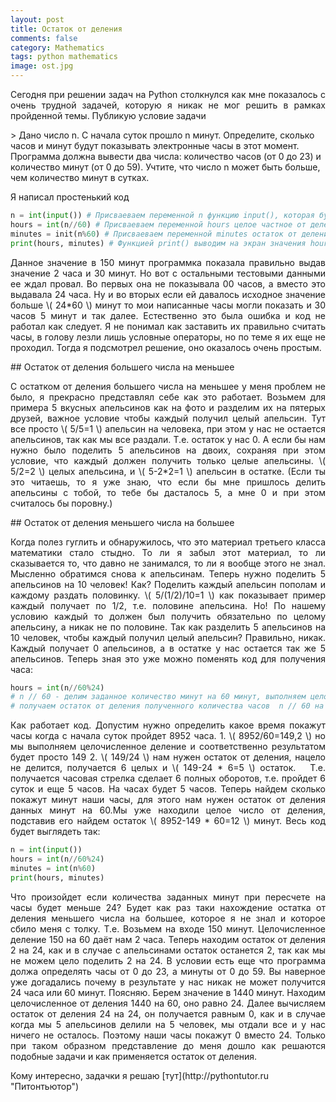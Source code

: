 ```yaml
---
layout: post
title: Остаток от деления 
comments: false
category: Mathematics
tags: python mathematics
image: ost.jpg
---
```

<p align="justify">
Сегодня при решении задач на Python столкнулся как мне показалось с очень трудной задачей, которую я никак не мог решить в рамках пройденной темы. Публикую условие задачи
</p> 
> Дано число n. С начала суток прошло n минут. Определите, сколько часов и минут будут показывать электронные часы в этот момент. Программа должна вывести два числа: количество часов (от 0 до 23) и количество минут (от 0 до 59). Учтите, что число n может быть больше, чем количество минут в сутках.  

Я написал простенький код
```python
n = int(input()) # Присваеваем переменной n функцию input(), которая будет получать значение минут 
hours = int(n//60) # Присваеваем переменной hours целое частное от деления заданных минут на 60 получая значение часов
minutes = init(n%60) # Присваеваем переменной minutes остаток от деления заданных минут на 60 получая значение минут
print(hours, minutes) # Функцией print() выводим на экран значения hours и minutes
```
<p align="justify">
Данное значение в 150 минут программка показала правильно выдав значение 2 часа и 30 минут. Но вот с остальными тестовыми данными ее ждал провал. Во первых она не показывала 00 часов, а вместо это выдавала 24 часа. Ну и во вторых если ей давалось исходное значение больше \( 24*60 \) минут то мои написанные часы могли показать и 30 часов 5 минут и так далее. Естественно это была ошибка и код не работал как следует. Я не понимал как заставить их правильно считать часы, в голову лезли лишь условные операторы, но по теме я их еще не проходил. Тогда я подсмотрел решение, оно оказалось очень простым.
</p>
## Остаток от деления большего числа на меньшее
<p align="justify">
С остатком от деления большего числа на меньшее у меня проблем не было, я прекрасно представлял себе как это работает. Возьмем для примера 5 вкусных апельсинов как на фото и разделим их на пятерых друзей, важное условие чтобы каждый получил целый апельсин. Тут все просто \( 5/5=1 \) апельсин на человека, при этом у нас не остается апельсинов, так как мы все раздали. Т.е. остаток у нас 0. А если бы нам нужно было поделить 5 апельсинов на двоих, сохраняя при этом условие, что каждый должен получить только целые апельсины. \( 5/2=2 \) целых апельсина, и \( 5-2*2=1 \) апельсин в остатке. (Если ты это читаешь, то я уже знаю, что если бы мне пришлось делить апельсины с тобой, то тебе бы дасталось 5, а мне 0 и при этом считалось бы поровну.)
</p>
## Остаток от деления меньшего числа на большее
<p align="justify">
Когда полез гуглить и обнаружилось, что это материал третьего класса математики стало стыдно. То ли я забыл этот материал, то ли сказывается то, что давно не занимался, то ли я вообще этого не знал. Мысленно обратимся снова к апельсинам. Теперь нужно поделить 5 апельсинов на 10 человек! Как? Поделить каждый апельсин пополам и каждому раздать половинку. \( 5/(1/2)/10=1 \) как показывает пример каждый получает по 1/2, т.е. половине апельсина. Но! По нашему условию каждый то должен был получить обязательно по целому апельсину, а никак не по половине. Так как разделить 5 апельсинов на 10 человек, чтобы каждый получил целый апельсин? Правильно, никак. Каждый получает 0 апельсинов, а в остатке у нас остается так же 5 апельсинов. Теперь зная это уже можно поменять код для получения часа:
</p>   

```python
hours = int(n//60%24) 
# n // 60 - делим заданное количество минут на 60 минут, выполняем целочисленное деление, чтобы получить количество целых часов без дробной части
# получаем остаток от деления полученного количества часов  n // 60 на 24 (количество часов в сутках)
```   
<p align="justify">
Как работает код. Допустим нужно определить какое время покажут часы когда с начала суток пройдет 8952 часа.   
1. \( 8952/60=149,2 \) но мы выполняем целочисленное деление и соответственно результатом будет просто 149
2. \( 149/24 \) нам нужен остаток от деления, нацело не делится, получается 6 целых и \( 149-24 * 6=5 \) остаток.   
Т.е. получается часовая стрелка сделает 6 полных оборотов, т.е. пройдет 6 суток и еще 5 часов. На часах будет 5 часов. Теперь найдем сколько покажут минут наши часы, для этого нам нужен остаток от деления данных минут на 60.Мы уже находили целое число от деления, подставив его найдем остаток \( 8952-149 * 60=12 \) минут.   
Весь код будет выглядеть так:
</p>   

```python
n = int(input()) 
hours = int(n//60%24)
minutes = int(n%60)
print(hours, minutes)
```   
<p align="justify">
Что произойдет если количества заданных минут при пересчете на часы будет меньше 24? Будет как раз таки нахождение остатка от деления меньшего числа на большее, которое я не знал и которое сбило меня с толку. Т.е. Возьмем на входе 150 минут. Целочисленное деление 150 на 60 даёт нам 2 часа. Теперь находим остаток от деления 2 на 24, как и в случае с апельсинами остаток останется 2, так как мы не можем цело поделить 2 на 24. В условии есть еще что программа должа определять часы от 0 до 23, а минуты от 0 до 59. Вы наверное уже догадались почему в результате у нас никак не может получится 24 часа или 60 минут. Поясняю. Берем значение в 1440 минут. Находим целочисленное от деления 1440 на 60, оно равно 24. Далее вычисляем остаток от деления 24 на 24, он получается равным 0, как и в случае когда мы 5 апельсинов делили на 5 человек, мы отдали все и у нас ничего не осталось. Поэтому наши часы покажут 0 вместо 24. Только при таком образном представление до меня дошло как решаются подобные задачи и как применяется остаток от деления.
</p>
Кому интересно, задачки я решаю [тут](http://pythontutor.ru "Питонтьютор")
